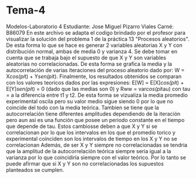 # Tema-4
Modelos-Laboratorio 4
Estudiante: Jose Miguel Pizarro Viales
Carné: B86079
En este archivo se adapta el codigo brindado por el profesor para visualizar la solución del problema 1 de la práctica 13 "Procesos aleatorios". 
De esta forma lo que se hace es generar 2 variables aleatorias X y Y con distribución normal, ambas de media 0 y varianza 4. 
Se debe tomar en cuenta que se trabaja bajo el supuesto de  que X y Y son variables aleatorias no correlacionadas.
De esta forma se grafica la media y la autocorrelación de varias iteraciones del proceso aleatorio dado por: W = X*cos(pi*t) + Y*sen(pi*t).
Finalmente, los resultados obtenidos se comparan con los valores teoricos dados por las expresiones: 
E[W] = E[X]*cos(pi*t) + E[Y]*sen(pi*t) = 0 (dado que las medias son 0) y Rww = var*cos(pi*tau) con tau = a la diferencia entre t1 y t2.
De esta forma se vizualiza la media promedio experimental oscila pero su valor medio sigue siendo 0 por lo que no coincide del todo con la media teórica.
Tambien se tiene que la autocorrelación tiene diferentes amplitudes dependiendo de la iteración pero aun asi es una función que posee un periodo constante en el tiempo que depende de tau.
Estos cambiosse deben a que X y Y si se correlacionan por lo que los intervalos en los que el promedio torico y experimental coinciden son los intervalos de tiempo en los X y Y no se correlacionan
Además, de ser X y Y siempre no correlacionadas se tendria que la amplitud de la autocorrelación teórica siempre seria igual a la varianza por lo que coincidiría siempre con el valor teórico.
Por lo tanto se puede afirmar que si X y Y son no correlacionadas los supuestos planteados se cumplen.
